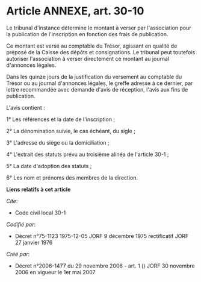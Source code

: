 # Article ANNEXE, art. 30-10

Le tribunal d'instance détermine le montant à verser par l'association pour la publication de l'inscription en fonction des
frais de publication.

Ce montant est versé au comptable du Trésor, agissant en qualité de préposé de la Caisse des dépôts et consignations. Le
tribunal peut toutefois autoriser l'association à verser directement ce montant au journal d'annonces légales.

Dans les quinze jours de la justification du versement au comptable du Trésor ou au journal d'annonces légales, le greffe
adresse à ce dernier, par lettre recommandée avec demande d'avis de réception, l'avis aux fins de publication.

L'avis contient :

1° Les références et la date de l'inscription ;

2° La dénomination suivie, le cas échéant, du sigle ;

3° L'adresse du siège ou la domiciliation ;

4° L'extrait des statuts prévu au troisième alinéa de l'article 30-1 ;

5° La date d'adoption des statuts ;

6° Les nom et prénoms des membres de la direction.

**Liens relatifs à cet article**

_Cite_:

  - Code civil local 30-1

_Codifié par_:

  - Décret n°75-1123 1975-12-05 JORF 9 décembre 1975 rectificatif JORF 27 janvier 1976

_Créé par_:

  - Décret n°2006-1477 du 29 novembre 2006 - art. 1 () JORF 30 novembre 2006 en vigueur le 1er mai 2007
